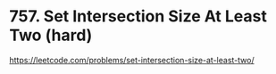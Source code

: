 # 757. Set Intersection Size At Least Two (hard)

https://leetcode.com/problems/set-intersection-size-at-least-two/
